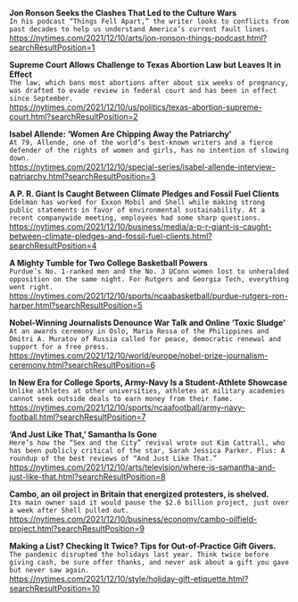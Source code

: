 **Jon Ronson Seeks the Clashes That Led to the Culture Wars**\
`In his podcast “Things Fell Apart,” the writer looks to conflicts from past decades to help us understand America’s current fault lines.`\
https://nytimes.com/2021/12/10/arts/jon-ronson-things-podcast.html?searchResultPosition=1

**Supreme Court Allows Challenge to Texas Abortion Law but Leaves It in Effect**\
`The law, which bans most abortions after about six weeks of pregnancy, was drafted to evade review in federal court and has been in effect since September.`\
https://nytimes.com/2021/12/10/us/politics/texas-abortion-supreme-court.html?searchResultPosition=2

**Isabel Allende: ‘Women Are Chipping Away the Patriarchy’**\
`At 79, Allende, one of the world’s best-known writers and a fierce defender of the rights of women and girls, has no intention of slowing down.`\
https://nytimes.com/2021/12/10/special-series/isabel-allende-interview-patriarchy.html?searchResultPosition=3

**A P. R. Giant Is Caught Between Climate Pledges and Fossil Fuel Clients**\
`Edelman has worked for Exxon Mobil and Shell while making strong public statements in favor of environmental sustainability. At a recent companywide meeting, employees had some sharp questions.`\
https://nytimes.com/2021/12/10/business/media/a-p-r-giant-is-caught-between-climate-pledges-and-fossil-fuel-clients.html?searchResultPosition=4

**A Mighty Tumble for Two College Basketball Powers**\
`Purdue’s No. 1-ranked men and the No. 3 UConn women lost to unheralded opposition on the same night. For Rutgers and Georgia Tech, everything went right.`\
https://nytimes.com/2021/12/10/sports/ncaabasketball/purdue-rutgers-ron-harper.html?searchResultPosition=5

**Nobel-Winning Journalists Denounce War Talk and Online ‘Toxic Sludge’**\
`At an awards ceremony in Oslo, Maria Ressa of the Philippines and Dmitri A. Muratov of Russia called for peace, democratic renewal and support for a free press.`\
https://nytimes.com/2021/12/10/world/europe/nobel-prize-journalism-ceremony.html?searchResultPosition=6

**In New Era for College Sports, Army-Navy Is a Student-Athlete Showcase**\
`Unlike athletes at other universities, athletes at military academies cannot seek outside deals to earn money from their fame.`\
https://nytimes.com/2021/12/10/sports/ncaafootball/army-navy-football.html?searchResultPosition=7

**‘And Just Like That,’ Samantha Is Gone**\
`Here’s how the “Sex and the City” revival wrote out Kim Cattrall, who has been publicly critical of the star, Sarah Jessica Parker. Plus: A roundup of the best reviews of “And Just Like That.”`\
https://nytimes.com/2021/12/10/arts/television/where-is-samantha-and-just-like-that.html?searchResultPosition=8

**Cambo, an oil project in Britain that energized protesters, is shelved.**\
`Its main owner said it would pause the $2.6 billion project, just over a week after Shell pulled out.`\
https://nytimes.com/2021/12/10/business/economy/cambo-oilfield-project.html?searchResultPosition=9

**Making a List? Checking It Twice? Tips for Out-of-Practice Gift Givers.**\
`The pandemic disrupted the holidays last year. Think twice before giving cash, be sure offer thanks, and never ask about a gift you gave but never saw again.`\
https://nytimes.com/2021/12/10/style/holiday-gift-etiquette.html?searchResultPosition=10

